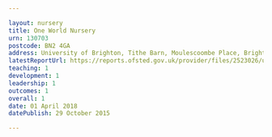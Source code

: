 ```yaml
---

layout: nursery
title: One World Nursery
urn: 130703
postcode: BN2 4GA
address: University of Brighton, Tithe Barn, Moulescoombe Place, Brighton, East Sussex, BN2 4GA
latestReportUrl: https://reports.ofsted.gov.uk/provider/files/2523026/urn/130703.pdf
teaching: 1
development: 1
leadership: 1
outcomes: 1
overall: 1
date: 01 April 2018 
datePublish: 29 October 2015

---
```

